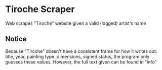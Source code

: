 # Tiroche Scraper
Web scrapes "Tiroche" website given a valid (logged) artist's name

## Notice
Because "Tircohe" doesn't have a consistent frame for how it writes out: title, year, painting type, dimensions, signed status, 
the program only guesses these values. However, the full text given can be found in "info"